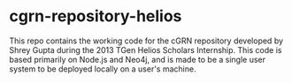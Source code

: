 # cgrn-repository-helios
This repo contains the working code for the cGRN repository developed by Shrey Gupta during the 2013 TGen Helios Scholars Internship. This code is based primarily on Node.js and Neo4j, and is made to be a single user system to be deployed locally on a user's machine.
